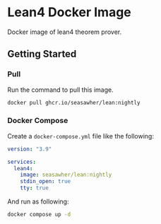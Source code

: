 # Lean4 Docker Image

Docker image of lean4 theorem prover.

## Getting Started

### Pull

Run the command to pull this image.

```bash
docker pull ghcr.io/seasawher/lean:nightly
```

### Docker Compose

Create a `docker-compose.yml` file like the following:

```yml
version: "3.9"

services:
  lean4:
    image: seasawher/lean:nightly
    stdin_open: true
    tty: true
```

And run as following:

```bash
docker compose up -d
```
